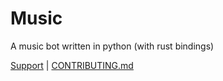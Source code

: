 # Music
A music bot written in python (with rust bindings)

[Support](https://discord.gg/dGAzZDaTS9) | [CONTRIBUTING.md](https://github.com/trigondev/.github/tree/main/CONTRIBUTING.md)

